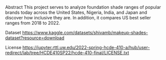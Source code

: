 Abstract
This project serves to analyze foundation shade ranges of popular brands today across the United States, Nigeria, India, and Japan and discover how inclusive they are. In addition, it compares US best seller ranges from 2018 to 2022. 

Dataset
https://www.kaggle.com/datasets/shivamb/makeup-shades-dataset?resource=download

License
https://jupyter.rttl.uw.edu/2022-spring-hcde-410-a/hub/user-redirect/lab/tree/HCDE410SP22/hcde-410-final/LICENSE.txt


